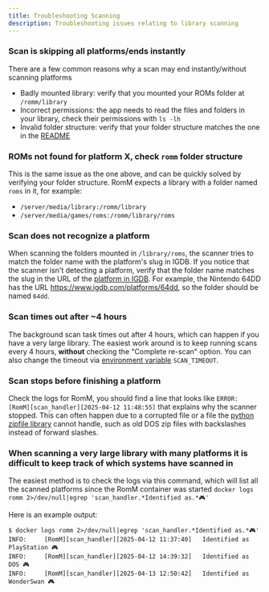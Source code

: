 ```yaml
---
title: Troubleshooting Scanning
description: Troubleshooting issues relating to library scanning
---
```


### Scan is skipping all platforms/ends instantly

There are a few common reasons why a scan may end instantly/without scanning platforms

- Badly mounted library: verify that you mounted your ROMs folder at `/romm/library`
- Incorrect permissions: the app needs to read the files and folders in your library, check their permissions with `ls -lh`
- Invalid folder structure: verify that your folder structure matches the one in the [README](https://github.com/rommapp/romm#-folder-structure)

### ROMs not found for platform X, check `romm` folder structure

This is the same issue as the one above, and can be quickly solved by verifying your folder structure. RomM expects a library with a folder named `roms` in it, for example:

- `/server/media/library:/romm/library`
- `/server/media/games/roms:/romm/library/roms`

### Scan does not recognize a platform

When scanning the folders mounted in `/library/roms`, the scanner tries to match the folder name with the platform's slug in IGDB. If you notice that the scanner isn't detecting a platform, verify that the folder name matches the slug in the URL of the [platform in IGDB](https://www.igdb.com/platforms). For example, the Nintendo 64DD has the URL <https://www.igdb.com/platforms/64dd>, so the folder should be named `64dd`.

### Scan times out after ~4 hours

The background scan task times out after 4 hours, which can happen if you have a very large library. The easiest work around is to keep running scans every 4 hours, **without** checking the "Complete re-scan" option. You can also change the timeout via [environment variable](../Getting-Started/Environment-Variables.md) `SCAN_TIMEOUT`.

### Scan stops before finishing a platform

Check the logs for RomM, you should find a line that looks like `ERROR:    [RomM][scan_handler][2025-04-12 11:48:55]` that explains why the scanner stopped. This can often happen due to a corrupted file or a file the [python zipfile library](https://docs.python.org/3/library/zipfile.html) cannot handle, such as old DOS zip files with backslashes instead of forward slashes.

### When scanning a very large library with many platforms it is difficult to keep track of which systems have scanned in

The easiest method is to check the logs via this command, which will list all the scanned platforms since the RomM container was started `docker logs romm 2>/dev/null|egrep 'scan_handler.*Identified as.*🎮'`

Here is an example output:
```text
$ docker logs romm 2>/dev/null|egrep 'scan_handler.*Identified as.*🎮'
INFO:     [RomM][scan_handler][2025-04-12 11:37:40]   Identified as PlayStation 🎮
INFO:     [RomM][scan_handler][2025-04-12 14:39:32]   Identified as DOS 🎮
INFO:     [RomM][scan_handler][2025-04-13 12:50:42]   Identified as WonderSwan 🎮
```
